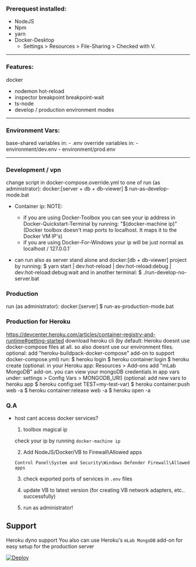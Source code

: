 ### Prerequest installed:
- NodeJS
- Npm
- yarn
- Docker-Desktop
  - Settings > Resources > File-Sharing > Checked with V.

----------------------------------------------

### Features:
docker
  - nodemon
      hot-reload
  - inspector
      breakpoint
      breakpoint-wait
  - ts-node
  - develop / production environment modes
  
----------------------------------------------

### Environment Vars:
  base-shared variables in:
    - .env
  override variables in:
    - environment/dev.env
    - environment/prod.env

----------------------------------------------

### Development / vpn
  change script in docker-compose.override.yml to one of 
  run (as administrator):
    docker:[server + db + db-viewer]
    $ run-as-develop-mode.bat

 - Container ip:
    NOTE:
      - if you are using Docker-Toolbox you can see your ip address in Docker-Quickstart-Terminal by running: "$(docker-machine ip)"
      (Docker toolbox doesn't map ports to localhost. It maps it to the Docker VM IP's)
      - if you are using Docker-For-Windows your ip will be just normal as localhost / 127.0.0.1`

- can run also as server stand alone and docker:[db + db-viewer] project by running:
    $ yarn start | dev:hot-reload | dev:hot-reload:debug | dev:hot-reload:debug:wait
    and in another terminal:
    $ ./run-develop-no-server.bat

### Production
  run (as administrator):
    docker:[server]
    $ run-as-production-mode.bat


### Production for Heroku
  https://devcenter.heroku.com/articles/container-registry-and-runtime#getting-started
  download heroku cli
  (by default: Heroku doesnt use docker-compose files at all. 
   so also doesnt use our environment files.
   optional: add "heroku-buildpack-docker-compose" add-on to support docker-compose.yml)
  run:
    $ heroku login
    $ heroku container:login
    $ heroku create <your-heroku-app-name>
      (optional: 
        in your Heroku app:
          Resources > Add-ons
        add "mLab MongoDB" add-on.
        you can view your mongoDB credentials in app vars under:
          settings > Config Vars > MONGODB_URI)
      (optional: 
        add new vars to heroku app
          $ heroku config:set TEST=my-test-var)
    $ heroku container:push web -a <your-heroku-app-name>
    $ heroku container:release web -a <your-heroku-app-name>
    $ heroku open -a <your-heroku-app-name>

### Q.A
- host cant access docker services?
  
  1. toolbox magical ip
    
    check your ip by running `docker-machine ip`
  
  2. Add NodeJS/Docker/VB to Firewall\Allowed apps
    
    `Control Panel\System and Security\Windows Defender Firewall\Allowed apps`

  3. check exported ports of services in `.env` files

  4. update VB to latest version (for creating VB network adapters, etc.. successfully)
  
  5. run as administrator!


## Support
Heroku dyno support
You also can use Heroku's `mLab MongoDB` add-on for easy setup for the production server 

[![Deploy](https://www.herokucdn.com/deploy/button.svg)](https://heroku.com/deploy?template=https://github.com/<git-username>/<repo-name>)
